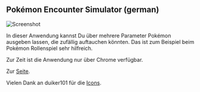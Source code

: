 ## Pokémon Encounter Simulator (german)

![Screenshot](https://i.imgur.com/Wgcug1X.png "Screenshot")

In dieser Anwendung kannst Du über mehrere Parameter Pokémon ausgeben lassen, die zufällig auftauchen könnten. 
Das ist zum Beispiel beim Pokémon Rollenspiel sehr hilfreich.

Zur Zeit ist die Anwendung nur über Chrome verfügbar.

Zur [Seite](https://tortilla737.github.io/PokemonEncounterSimulator/).

Vielen Dank an duiker101 für die [Icons](https://github.com/duiker101/pokemon-type-svg-icons).
